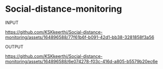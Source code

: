 # Social-distance-monitoring

INPUT


https://github.com/KSKkeerthi/Social-distance-monitoring/assets/164896588/77f61b6f-b091-42d1-bb38-3281858f3a56



OUTPUT


https://github.com/KSKkeerthi/Social-distance-monitoring/assets/164896588/6e074278-f03c-416d-a805-b5579b20ec6e

